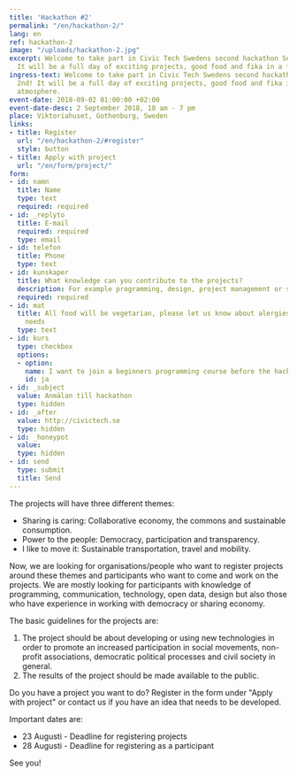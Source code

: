 ```yaml
---
title: 'Hackathon #2'
permalink: "/en/hackathon-2/"
lang: en
ref: hackathon-2
image: "/uploads/hackathon-2.jpg"
excerpt: Welcome to take part in Civic Tech Swedens second hackathon September 2nd!
  It will be a full day of exciting projects, good food and fika in a friendly atmosphere.
ingress-text: Welcome to take part in Civic Tech Swedens second hackathon September
  2nd! It will be a full day of exciting projects, good food and fika in a friendly
  atmosphere.
event-date: 2018-09-02 01:00:00 +02:00
event-date-desc: 2 September 2018, 10 am - 7 pm
place: Viktoriahuset, Gothenburg, Sweden
links:
- title: Register
  url: "/en/hackathon-2/#register"
  style: button
- title: Apply with project
  url: "/en/form/project/"
form:
- id: namn
  title: Name
  type: text
  required: required
- id: _replyto
  title: E-mail
  required: required
  type: email
- id: telefon
  title: Phone
  type: text
- id: kunskaper
  title: What knowledge can you contribute to the projects?
  description: For example programming, design, project management or something else?
  required: required
- id: mat
  title: All food will be vegetarian, please let us know about alergies or other specific
    needs
  type: text
- id: kurs
  type: checkbox
  options:
  - option: 
    name: I want to join a beginners programming course before the hackathon
    id: ja
- id: _subject
  value: Anmälan till hackathon
  type: hidden
- id: _after
  value: http://civictech.se
  type: hidden
- id: _honeypot
  value: 
  type: hidden
- id: send
  type: submit
  title: Send
---
```


The projects will have three different themes:

* Sharing is caring: Collaborative economy, the commons and sustainable consumption.
* Power to the people: Democracy, participation and transparency.
* I like to move it: Sustainable transportation, travel and mobility.

Now, we are looking for organisations/people who want to register projects around these themes and participants who want to come and work on the projects. We are mostly looking for participants with knowledge of programming, communication, technology, open data, design but also those who have experience in working with democracy or sharing economy.

The basic guidelines for the projects are:

1. The project should be about developing or using new technologies in order to promote an increased participation in social movements, non-profit associations, democratic political processes and civil society in general.
2. The results of the project should be made available to the public.

Do you have a project you want to do? Register in the form under "Apply with project" or contact us if you have an idea that needs to be developed. 

Important dates are:

* 23 Augusti - Deadline for registering projects
* 28 Augusti - Deadline for registering as a participant

See you!